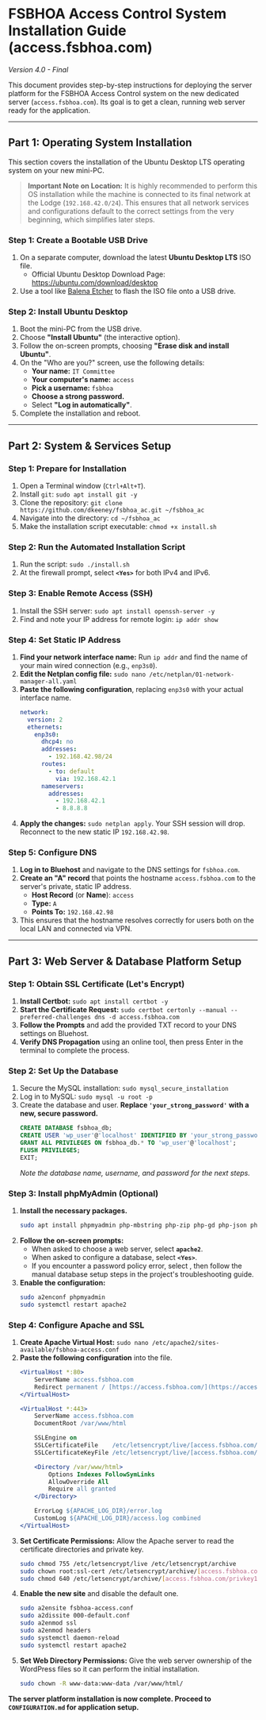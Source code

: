 # FSBHOA Access Control System Installation Guide (access.fsbhoa.com)
*Version 4.0 - Final*

This document provides step-by-step instructions for deploying the server platform for the FSBHOA Access Control system on the new dedicated server (`access.fsbhoa.com`). Its goal is to get a clean, running web server ready for the application.

---

## Part 1: Operating System Installation

This section covers the installation of the Ubuntu Desktop LTS operating system on your new mini-PC.

> **Important Note on Location:** It is highly recommended to perform this OS installation while the machine is connected to its final network at the Lodge (`192.168.42.0/24`). This ensures that all network services and configurations default to the correct settings from the very beginning, which simplifies later steps.

### Step 1: Create a Bootable USB Drive
1.  On a separate computer, download the latest **Ubuntu Desktop LTS** ISO file.
    * Official Ubuntu Desktop Download Page: https://ubuntu.com/download/desktop
2.  Use a tool like [Balena Etcher](https://www.balena.io/etcher/) to flash the ISO file onto a USB drive.

### Step 2: Install Ubuntu Desktop
1.  Boot the mini-PC from the USB drive.
2.  Choose **"Install Ubuntu"** (the interactive option).
3.  Follow the on-screen prompts, choosing **"Erase disk and install Ubuntu"**.
4.  On the "Who are you?" screen, use the following details:
    * **Your name:** `IT Committee`
    * **Your computer's name:** `access`
    * **Pick a username:** `fsbhoa`
    * **Choose a strong password.**
    * Select **"Log in automatically"**.
5.  Complete the installation and reboot.

---
## Part 2: System & Services Setup

### Step 1: Prepare for Installation
1.  Open a Terminal window (`Ctrl+Alt+T`).
2.  Install `git`: `sudo apt install git -y`
3.  Clone the repository: `git clone https://github.com/dkeeney/fsbhoa_ac.git ~/fsbhoa_ac`
4.  Navigate into the directory: `cd ~/fsbhoa_ac`
5.  Make the installation script executable: `chmod +x install.sh`

### Step 2: Run the Automated Installation Script
1.  Run the script: `sudo ./install.sh`
2.  At the firewall prompt, select **`<Yes>`** for both IPv4 and IPv6.

### Step 3: Enable Remote Access (SSH)
1.  Install the SSH server: `sudo apt install openssh-server -y`
2.  Find and note your IP address for remote login: `ip addr show`

### Step 4: Set Static IP Address
1.  **Find your network interface name:** Run `ip addr` and find the name of your main wired connection (e.g., `enp3s0`).
2.  **Edit the Netplan config file:** `sudo nano /etc/netplan/01-network-manager-all.yaml`
3.  **Paste the following configuration**, replacing `enp3s0` with your actual interface name.
    ```yaml
    network:
      version: 2
      ethernets:
        enp3s0:
          dhcp4: no
          addresses:
            - 192.168.42.98/24
          routes:
            - to: default
              via: 192.168.42.1
          nameservers:
            addresses:
              - 192.168.42.1
              - 8.8.8.8
    ```
4.  **Apply the changes:** `sudo netplan apply`. Your SSH session will drop. Reconnect to the new static IP `192.168.42.98`.

### Step 5: Configure DNS
1.  **Log in to Bluehost** and navigate to the DNS settings for `fsbhoa.com`.
2.  **Create an "A" record** that points the hostname `access.fsbhoa.com` to the server's private, static IP address.
    * **Host Record** (or **Name**): `access`
    * **Type:** `A`
    * **Points To:** `192.168.42.98`
3.  This ensures that the hostname resolves correctly for users both on the local LAN and connected via VPN.

---
## Part 3: Web Server & Database Platform Setup

### Step 1: Obtain SSL Certificate (Let's Encrypt)
1.  **Install Certbot:** `sudo apt install certbot -y`
2.  **Start the Certificate Request:** `sudo certbot certonly --manual --preferred-challenges dns -d access.fsbhoa.com`
3.  **Follow the Prompts** and add the provided TXT record to your DNS settings on Bluehost.
4.  **Verify DNS Propagation** using an online tool, then press Enter in the terminal to complete the process.

### Step 2: Set Up the Database
1.  Secure the MySQL installation: `sudo mysql_secure_installation`
2.  Log in to MySQL: `sudo mysql -u root -p`
3.  Create the database and user. **Replace `'your_strong_password'` with a new, secure password.**
    ```sql
    CREATE DATABASE fsbhoa_db;
    CREATE USER 'wp_user'@'localhost' IDENTIFIED BY 'your_strong_password';
    GRANT ALL PRIVILEGES ON fsbhoa_db.* TO 'wp_user'@'localhost';
    FLUSH PRIVILEGES;
    EXIT;
    ```
    *Note the database name, username, and password for the next steps.*

### Step 3: Install phpMyAdmin (Optional)
1.  **Install the necessary packages.**
    ```bash
    sudo apt install phpmyadmin php-mbstring php-zip php-gd php-json php-curl -y
    ```
2.  **Follow the on-screen prompts:**
    * When asked to choose a web server, select **`apache2`**.
    * When asked to configure a database, select **`<Yes>`**.
    * If you encounter a password policy error, select **<Abort>**, then follow the manual database setup steps in the project's troubleshooting guide.
3.  **Enable the configuration:**
    ```bash
    sudo a2enconf phpmyadmin
    sudo systemctl restart apache2
    ```

### Step 4: Configure Apache and SSL
1.  **Create Apache Virtual Host:** `sudo nano /etc/apache2/sites-available/fsbhoa-access.conf`
2.  **Paste the following configuration** into the file.
    ```apache
    <VirtualHost *:80>
        ServerName access.fsbhoa.com
        Redirect permanent / [https://access.fsbhoa.com/](https://access.fsbhoa.com/)
    </VirtualHost>

    <VirtualHost *:443>
        ServerName access.fsbhoa.com
        DocumentRoot /var/www/html

        SSLEngine on
        SSLCertificateFile    /etc/letsencrypt/live/[access.fsbhoa.com/fullchain.pem](https://access.fsbhoa.com/fullchain.pem)
        SSLCertificateKeyFile /etc/letsencrypt/live/[access.fsbhoa.com/privkey.pem](https://access.fsbhoa.com/privkey.pem)

        <Directory /var/www/html>
            Options Indexes FollowSymLinks
            AllowOverride All
            Require all granted
        </Directory>

        ErrorLog ${APACHE_LOG_DIR}/error.log
        CustomLog ${APACHE_LOG_DIR}/access.log combined
    </VirtualHost>
    ```
3.  **Set Certificate Permissions:** Allow the Apache server to read the certificate directories and private key.
    ```bash
    sudo chmod 755 /etc/letsencrypt/live /etc/letsencrypt/archive
    sudo chown root:ssl-cert /etc/letsencrypt/archive/[access.fsbhoa.com/privkey1.pem](https://access.fsbhoa.com/privkey1.pem)
    sudo chmod 640 /etc/letsencrypt/archive/[access.fsbhoa.com/privkey1.pem](https://access.fsbhoa.com/privkey1.pem)
    ```
4.  **Enable the new site** and disable the default one.
    ```bash
    sudo a2ensite fsbhoa-access.conf
    sudo a2dissite 000-default.conf
    sudo a2enmod ssl
    sudo a2enmod headers
    sudo systemctl daemon-reload
    sudo systemctl restart apache2
    ```
5.  **Set Web Directory Permissions:** Give the web server ownership of the WordPress files so it can perform the initial installation.
    ```bash
    sudo chown -R www-data:www-data /var/www/html/
    ```

**The server platform installation is now complete. Proceed to `CONFIGURATION.md` for application setup.**


